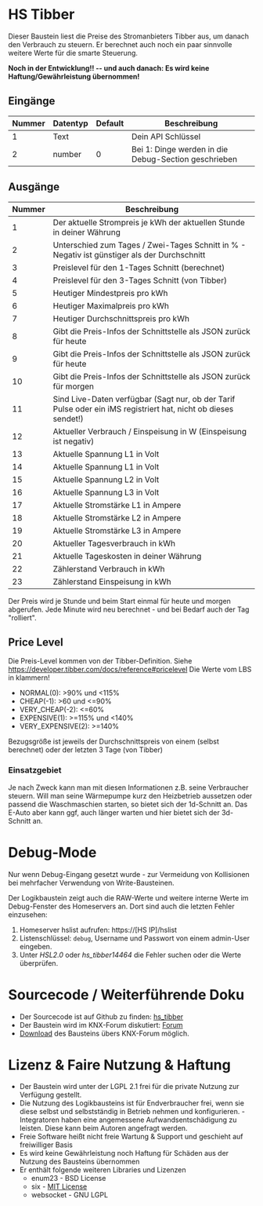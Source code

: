 # HS Tibber

Dieser Baustein liest die Preise des Stromanbieters Tibber aus, um danach den Verbrauch zu steuern. Er berechnet auch noch ein paar sinnvolle weitere Werte für die smarte Steuerung.

**Noch in der Entwicklung!! -- und auch danach: Es wird keine Haftung/Gewährleistung übernommen!**

## Eingänge

| Nummer | Datentyp | Default | Beschreibung                                                                                               |
|--------|----------|---------|------------------------------------------------------------------------------------------------------------|
| 1      | Text     |         | Dein API Schlüssel                                                                                         |
| 2      | number   | 0       | Bei 1: Dinge werden in die Debug-Section geschrieben                                                       |


## Ausgänge

| Nummer | Beschreibung                                                                                                   |
|--------|----------------------------------------------------------------------------------------------------------------|
| 1      | Der aktuelle Strompreis je kWh der aktuellen Stunde in deiner Währung                                          |
| 2      | Unterschied zum Tages / Zwei-Tages Schnitt in % - Negativ ist günstiger als der Durchschnitt                   |
| 3      | Preislevel für den 1-Tages Schnitt (berechnet)                                                                 |
| 4      | Preislevel für den 3-Tages Schnitt (von Tibber)                                                                |
| 5      | Heutiger Mindestpreis pro kWh                                                                                  |
| 6      | Heutiger Maximalpreis pro kWh                                                                                  |
| 7      | Heutiger Durchschnittspreis pro kWh                                                                            |
| 8      | Gibt die Preis-Infos der Schnittstelle als JSON zurück für heute                                               |
| 9      | Gibt die Preis-Infos der Schnittstelle als JSON zurück für heute                                               |
| 10     | Gibt die Preis-Infos der Schnittstelle als JSON zurück für morgen                                              |
| 11     | Sind Live-Daten verfügbar (Sagt nur, ob der Tarif Pulse oder ein iMS registriert hat, nicht ob dieses sendet!) |
| 12     | Aktueller Verbrauch / Einspeisung in W (Einspeisung ist negativ)                                               |
| 13     | Aktuelle Spannung L1 in Volt                                                                                   |
| 14     | Aktuelle Spannung L1 in Volt                                                                                   |
| 15     | Aktuelle Spannung L2 in Volt                                                                                   |
| 16     | Aktuelle Spannung L3 in Volt                                                                                   |
| 17     | Aktuelle Stromstärke L1 in Ampere                                                                              |
| 18     | Aktuelle Stromstärke L2 in Ampere                                                                              |
| 19     | Aktuelle Stromstärke L3 in Ampere                                                                              |
| 20     | Aktueller Tagesverbrauch in kWh                                                                                |
| 21     | Aktuelle Tageskosten in deiner Währung                                                                         |
| 22     | Zählerstand Verbrauch in kWh                                                                                   |
| 23     | Zählerstand Einspeisung in kWh                                                                                 |

Der Preis wird je Stunde und beim Start einmal für heute und morgen abgerufen. Jede Minute wird neu berechnet - und bei Bedarf auch der Tag "rolliert".

## Price Level

Die Preis-Level kommen von der Tibber-Definition. Siehe https://developer.tibber.com/docs/reference#pricelevel
Die Werte vom LBS in klammern!

* NORMAL(0): >90% und <115%
* CHEAP(-1): >60 und <=90%
* VERY_CHEAP(-2): <=60%
* EXPENSIVE(1): >=115% und <140%
* VERY_EXPENSIVE(2): >=140%

Bezugsgröße ist jeweils der Durchschnittspreis von einem (selbst berechnet) oder der letzten 3 Tage (von Tibber)

### Einsatzgebiet

Je nach Zweck kann man mit diesen Informationen z.B. seine Verbraucher steuern.
Will man seine Wärmepumpe kurz den Heizbetrieb aussetzen oder passend die Waschmaschien starten, so bietet sich der 1d-Schnitt an.
Das E-Auto aber kann ggf, auch länger warten und hier bietet sich der 3d-Schnitt an.

# Debug-Mode

Nur wenn Debug-Eingang gesetzt wurde - zur Vermeidung von Kollisionen bei mehrfacher Verwendung von Write-Bausteinen.

Der Logikbaustein zeigt auch die RAW-Werte und weitere interne Werte im Debug-Fenster des Homeservers an. Dort sind auch
die letzten Fehler einzusehen:

1. Homeserver hslist aufrufen: https://[HS IP]/hslist
2. Listenschlüssel: `debug`, Username und Passwort von einem admin-User eingeben.
3. Unter *HSL2.0* oder *hs_tibber14464* die Fehler suchen oder die Werte überprüfen.

# Sourcecode / Weiterführende Doku

* Der Sourcecode ist auf Github zu finden: [hs_tibber](https://github.com/SvenBunge/hs_tibber)
* Der Baustein wird im KNX-Forum
  diskutiert: [Forum](https://knx-user-forum.de/forum/%C3%B6ffentlicher-bereich/knx-eib-forum/1842460-tibber-preise-auf-dem-homeserver)
* [Download](https://service.knx-user-forum.de/?comm=download&id=14464) des Bausteins übers KNX-Forum möglich.

# Lizenz & Faire Nutzung & Haftung

* Der Baustein wird unter der LGPL 2.1 frei für die private Nutzung zur Verfügung gestellt.
* Die Nutzung des Logikbausteins ist für Endverbraucher frei, wenn sie diese selbst und selbstständig in Betrieb nehmen
  und konfigurieren. - Integratoren haben eine angemessene Aufwandsentschädigung zu leisten. Diese kann beim Autoren angefragt werden. 
* Freie Software heißt nicht freie Wartung & Support und geschieht auf freiwilliger Basis
* Es wird keine Gewährleistung noch Haftung für Schäden aus der Nutzung des Bausteins übernommen
* Er enthält folgende weiteren Libraries und Lizenzen
  * enum23 - BSD License
  * six - [MIT License](https://github.com/benjaminp/six/blob/master/LICENSE)
  * websocket - GNU LGPL
